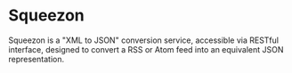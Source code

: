 Squeezon
========

Squeezon is a "XML to JSON" conversion service, accessible via RESTful interface, designed to convert a RSS or Atom feed into an equivalent JSON representation.

